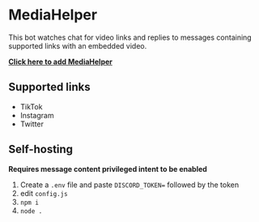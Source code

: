 # MediaHelper

This bot watches chat for video links and replies to messages containing supported links with an embedded video.

[**Click here to add MediaHelper**](https://discord.com/oauth2/authorize?client_id=1026547091121655808&permissions=274878032960&scope=bot%20applications.commands)

## Supported links

- TikTok
- Instagram
- Twitter

## Self-hosting

**Requires message content privileged intent to be enabled** 

1. Create a `.env` file and paste `DISCORD_TOKEN=` followed by the token
2. edit `config.js`
3. `npm i`
4. `node .`
